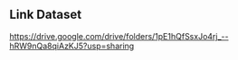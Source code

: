 ## Link Dataset
https://drive.google.com/drive/folders/1pE1hQfSsxJo4rj_--hRW9nQa8qiAzKJ5?usp=sharing